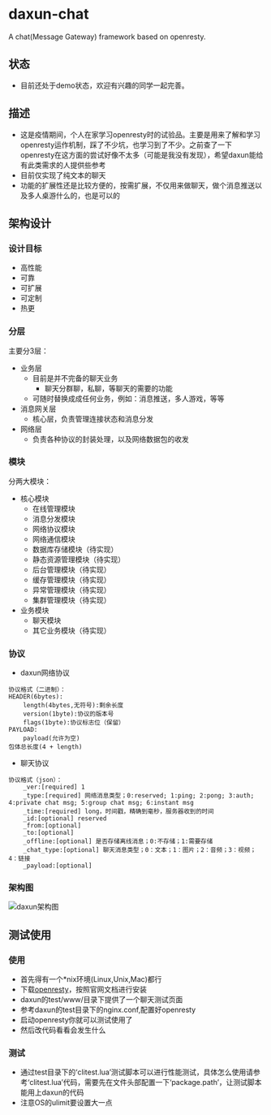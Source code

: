 # daxun-chat
A chat(Message Gateway) framework based on openresty.

## 状态
* 目前还处于demo状态，欢迎有兴趣的同学一起完善。

## 描述
* 这是疫情期间，个人在家学习openresty时的试验品。主要是用来了解和学习openresty运作机制，踩了不少坑，也学习到了不少。之前查了一下openresty在这方面的尝试好像不太多（可能是我没有发现），希望daxun能给有此类需求的人提供些参考
* 目前仅实现了纯文本的聊天
* 功能的扩展性还是比较方便的，按需扩展，不仅用来做聊天，做个消息推送以及多人桌游什么的，也是可以的

## 架构设计
### 设计目标
* 高性能
* 可靠
* 可扩展
* 可定制
* 热更
### 分层
主要分3层：
* 业务层
  * 目前是并不完备的聊天业务
    * 聊天分群聊，私聊，等聊天的需要的功能
  * 可随时替换成成任何业务，例如：消息推送，多人游戏，等等
* 消息网关层
  * 核心层，负责管理连接状态和消息分发
* 网络层
  * 负责各种协议的封装处理，以及网络数据包的收发
### 模块
分两大模块：
* 核心模块
  * 在线管理模块
  * 消息分发模块
  * 网络协议模块
  * 网络通信模块
  * 数据库存储模块（待实现）
  * 静态资源管理模块（待实现）
  * 后台管理模块（待实现）
  * 缓存管理模块（待实现）
  * 异常管理模块（待实现）
  * 集群管理模块（待实现）
* 业务模块
  * 聊天模块 
  * 其它业务模块（待实现）
### 协议
* daxun网络协议
```
协议格式（二进制）：
HEADER(6bytes):
    length(4bytes,无符号):剩余长度
    version(1byte):协议的版本号
    flags(1byte):协议标志位（保留）
PAYLOAD:
    payload(允许为空)
包体总长度(4 + length)
```
* 聊天协议
```
协议格式（json）：
    _ver:[required] 1
    _type:[required] 网络消息类型；0:reserved; 1:ping; 2:pong; 3:auth; 4:private chat msg; 5:group chat msg; 6:instant msg
    _time:[required] long，时间戳，精确到毫秒，服务器收到的时间
    _id:[optional] reserved
    _from:[optional]
    _to:[optional]
    _offline:[optional] 是否存储离线消息；0:不存储；1:需要存储
    _chat_type:[optional] 聊天消息类型；0：文本；1：图片；2：音频；3：视频；4：链接
    _payload:[optional]
```
### 架构图
![daxun架构图](https://images.gitee.com/uploads/images/2020/1010/204448_262e7d6e_1741829.jpeg "daxun架构图")

## 测试使用
### 使用
* 首先得有一个*nix环境(Linux,Unix,Mac)都行
* 下载[openresty](http://openresty.org/)，按照官网文档进行安装
* daxun的test/www/目录下提供了一个聊天测试页面
* 参考daxun的test目录下的nginx.conf,配置好openresty
* 启动openresty你就可以测试使用了
* 然后改代码看看会发生什么
### 测试
* 通过test目录下的‘clitest.lua’测试脚本可以进行性能测试，具体怎么使用请参考‘clitest.lua’代码，需要先在文件头部配置一下‘package.path’，让测试脚本能用上daxun的代码
* 注意OS的ulimit要设置大一点

